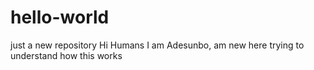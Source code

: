 # hello-world
just a new repository
Hi Humans
I am Adesunbo, am new here trying to understand how this works 
